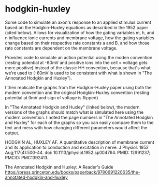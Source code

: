 # hodgkin-huxley
Some code to simulate an axon's response to an applied stimulus current 
based on the Hodgkin-Huxley equations as described in the 1952 paper 
(cited below). Allows for visualization of how the gating variables m, h, 
and n influence ionic currents and membrane voltage, how the gating 
variables change based on their respective rate constants a and B, and 
how those rate constants are dependent on the membrane voltage.

Provides code to simulate an action potential using the moden convention 
(resting potential at -60mV and positive ions into the cell = voltage gets 
more positive) instead of the classic HH convention, because that's what we're used to 
(-60mV is used to be consistent with what is shown in "The Annotated Hodgkin and Huxley").

I then replicate the graphs from the Hodgkin-Huxley paper using both the 
modern convention and the original Hodgkin-Huxley convention (resting 
potential at 0mV and sign of voltage is flipped)

In "The Annotated Hodgkin and Huxley" (linked below), the modern versions 
of the graphs should match what is simulated here using the modern convention. 
I noted the page numbers in "The Annotated Hodgkin and Huxley" for each of the graphs 
so you can easily compare them to the text and mess with how changing different parameters would affect the output.

HODGKIN AL, HUXLEY AF. A quantitative description of membrane current and 
its application to conduction and excitation in nerve. 
J Physiol. 1952 Aug;117(4):500-44. doi: 10.1113/jphysiol.1952.sp004764. 
PMID: 12991237; PMCID: PMC1392413.

The Annotated Hodgkin and Huxley: A Reader's Guide 
https://press.princeton.edu/books/paperback/9780691220635/the-annotated-hodgkin-and-huxley
